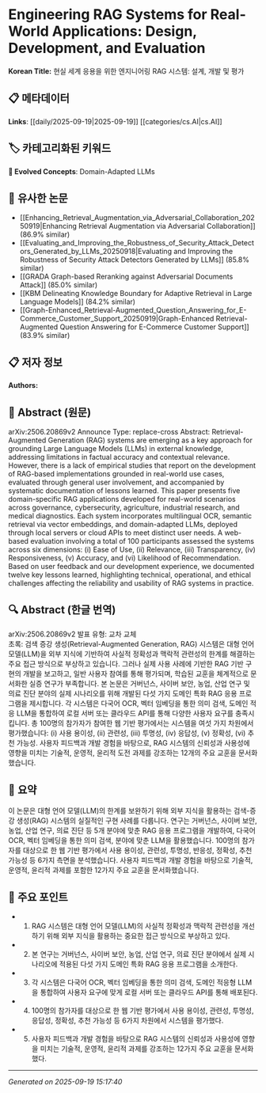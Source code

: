 
# Engineering RAG Systems for Real-World Applications: Design, Development, and Evaluation

**Korean Title:** 현실 세계 응용을 위한 엔지니어링 RAG 시스템: 설계, 개발 및 평가

## 📋 메타데이터

**Links**: [[daily/2025-09-19|2025-09-19]] [[categories/cs.AI|cs.AI]]

## 🏷️ 카테고리화된 키워드
**🚀 Evolved Concepts**: Domain-Adapted LLMs

## 🔗 유사한 논문
- [[Enhancing_Retrieval_Augmentation_via_Adversarial_Collaboration_20250919|Enhancing Retrieval Augmentation via Adversarial Collaboration]] (86.9% similar)
- [[Evaluating_and_Improving_the_Robustness_of_Security_Attack_Detectors_Generated_by_LLMs_20250918|Evaluating and Improving the Robustness of Security Attack Detectors Generated by LLMs]] (85.8% similar)
- [[GRADA Graph-based Reranking against Adversarial Documents Attack]] (85.0% similar)
- [[KBM Delineating Knowledge Boundary for Adaptive Retrieval in Large Language Models]] (84.2% similar)
- [[Graph-Enhanced_Retrieval-Augmented_Question_Answering_for_E-Commerce_Customer_Support_20250919|Graph-Enhanced Retrieval-Augmented Question Answering for E-Commerce Customer Support]] (83.9% similar)

## 📋 저자 정보

**Authors:** 

## 📄 Abstract (원문)

arXiv:2506.20869v2 Announce Type: replace-cross 
Abstract: Retrieval-Augmented Generation (RAG) systems are emerging as a key approach for grounding Large Language Models (LLMs) in external knowledge, addressing limitations in factual accuracy and contextual relevance. However, there is a lack of empirical studies that report on the development of RAG-based implementations grounded in real-world use cases, evaluated through general user involvement, and accompanied by systematic documentation of lessons learned. This paper presents five domain-specific RAG applications developed for real-world scenarios across governance, cybersecurity, agriculture, industrial research, and medical diagnostics. Each system incorporates multilingual OCR, semantic retrieval via vector embeddings, and domain-adapted LLMs, deployed through local servers or cloud APIs to meet distinct user needs. A web-based evaluation involving a total of 100 participants assessed the systems across six dimensions: (i) Ease of Use, (ii) Relevance, (iii) Transparency, (iv) Responsiveness, (v) Accuracy, and (vi) Likelihood of Recommendation. Based on user feedback and our development experience, we documented twelve key lessons learned, highlighting technical, operational, and ethical challenges affecting the reliability and usability of RAG systems in practice.

## 🔍 Abstract (한글 번역)

arXiv:2506.20869v2 발표 유형: 교차 교체  
초록: 검색 증강 생성(Retrieval-Augmented Generation, RAG) 시스템은 대형 언어 모델(LLM)을 외부 지식에 기반하여 사실적 정확성과 맥락적 관련성의 한계를 해결하는 주요 접근 방식으로 부상하고 있습니다. 그러나 실제 사용 사례에 기반한 RAG 기반 구현의 개발을 보고하고, 일반 사용자 참여를 통해 평가되며, 학습된 교훈을 체계적으로 문서화한 실증 연구가 부족합니다. 본 논문은 거버넌스, 사이버 보안, 농업, 산업 연구 및 의료 진단 분야의 실제 시나리오를 위해 개발된 다섯 가지 도메인 특화 RAG 응용 프로그램을 제시합니다. 각 시스템은 다국어 OCR, 벡터 임베딩을 통한 의미 검색, 도메인 적응 LLM을 통합하여 로컬 서버 또는 클라우드 API를 통해 다양한 사용자 요구를 충족시킵니다. 총 100명의 참가자가 참여한 웹 기반 평가에서는 시스템을 여섯 가지 차원에서 평가했습니다: (i) 사용 용이성, (ii) 관련성, (iii) 투명성, (iv) 응답성, (v) 정확성, (vi) 추천 가능성. 사용자 피드백과 개발 경험을 바탕으로, RAG 시스템의 신뢰성과 사용성에 영향을 미치는 기술적, 운영적, 윤리적 도전 과제를 강조하는 12개의 주요 교훈을 문서화했습니다.

## 📝 요약

이 논문은 대형 언어 모델(LLM)의 한계를 보완하기 위해 외부 지식을 활용하는 검색-증강 생성(RAG) 시스템의 실질적인 구현 사례를 다룹니다. 연구는 거버넌스, 사이버 보안, 농업, 산업 연구, 의료 진단 등 5개 분야에 맞춘 RAG 응용 프로그램을 개발하여, 다국어 OCR, 벡터 임베딩을 통한 의미 검색, 분야에 맞춘 LLM을 활용했습니다. 100명의 참가자를 대상으로 한 웹 기반 평가에서 사용 용이성, 관련성, 투명성, 반응성, 정확성, 추천 가능성 등 6가지 측면을 분석했습니다. 사용자 피드백과 개발 경험을 바탕으로 기술적, 운영적, 윤리적 과제를 포함한 12가지 주요 교훈을 문서화했습니다.

## 🎯 주요 포인트

- 1. RAG 시스템은 대형 언어 모델(LLM)의 사실적 정확성과 맥락적 관련성을 개선하기 위해 외부 지식을 활용하는 중요한 접근 방식으로 부상하고 있다.

- 2. 본 연구는 거버넌스, 사이버 보안, 농업, 산업 연구, 의료 진단 분야에서 실제 시나리오에 적용된 다섯 가지 도메인 특화 RAG 응용 프로그램을 소개한다.

- 3. 각 시스템은 다국어 OCR, 벡터 임베딩을 통한 의미 검색, 도메인 적응형 LLM을 통합하여 사용자 요구에 맞게 로컬 서버 또는 클라우드 API를 통해 배포된다.

- 4. 100명의 참가자를 대상으로 한 웹 기반 평가에서 사용 용이성, 관련성, 투명성, 응답성, 정확성, 추천 가능성 등 6가지 차원에서 시스템을 평가했다.

- 5. 사용자 피드백과 개발 경험을 바탕으로 RAG 시스템의 신뢰성과 사용성에 영향을 미치는 기술적, 운영적, 윤리적 과제를 강조하는 12가지 주요 교훈을 문서화했다.

---

*Generated on 2025-09-19 15:17:40*